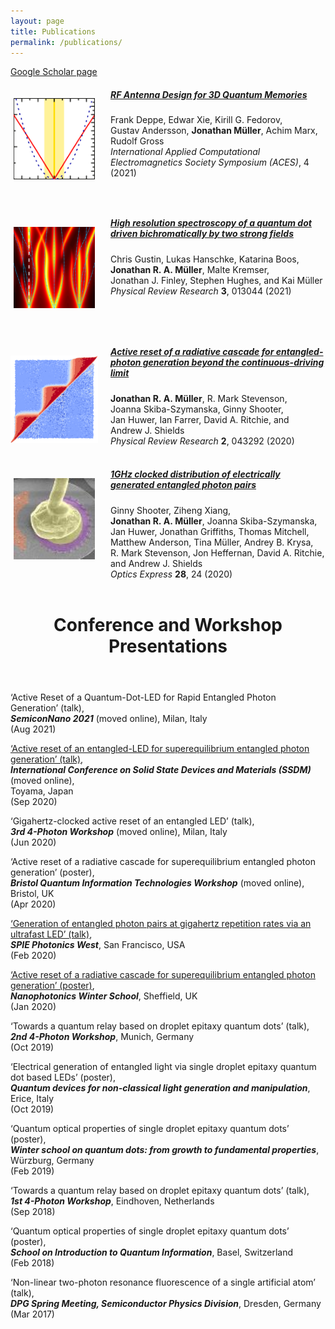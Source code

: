 ```yaml
---
layout: page
title: Publications
permalink: /publications/
---
```


[Google Scholar page](https://scholar.google.com/citations?user=OBSTfakAAAAJ)


<div>
<img src="/img/RF_antenna_key_image.png" align="left" alt="Portrait photo" style="margin: 20px 25px 25px 05px;width:130px;" />
</div>
<div>
<h5 id="RF Antenna Design for 3D Quantum Memories">
  <a href="https://ieeexplore.ieee.org/abstract/document/9528570">
    <strong>RF Antenna Design for 3D Quantum Memories</strong>
  </a>
</h5>
<p class="nooverflow">
Frank&nbsp;Deppe, Edwar&nbsp;Xie, Kirill&nbsp;G.&nbsp;Fedorov, Gustav&nbsp;Andersson, <strong>Jonathan&nbsp;Müller</strong>, Achim&nbsp;Marx, Rudolf&nbsp;Gross
<br>
<em>International Applied Computational Electromagnetics Society Symposium (ACES)</em>, 4 (2021)
<br clear="left">
<br>
</p>
</div>


<div>
<img src="/img/High_resolution_spectroscopy_key-image.png" align="left" alt="Portrait photo" style="margin: 20px 25px 25px 05px;width:130px;" />
</div>
<div>
<h5 id="-high-resolution-spectroscopy-of-a-quantum-dot-driven-bichromatically-by-two-strong-fields-https-arxiv-org-abs-2006-15778-">
  <a href="https://doi.org/10.1103/PhysRevResearch.3.013044">
    <strong>High resolution spectroscopy of a quantum dot driven bichromatically by two strong fields</strong>
  </a>
</h5>
<p class="nooverflow">
Chris&nbsp;Gustin, Lukas&nbsp;Hanschke, Katarina&nbsp;Boos, <strong>Jonathan&nbsp;R.&nbsp;A.&nbsp;Müller</strong>, Malte&nbsp;Kremser, Jonathan&nbsp;J.&nbsp;Finley, Stephen&nbsp;Hughes, and Kai&nbsp;Müller<br>
<em>Physical Review Research</em> <strong>3</strong>, 013044 (2021)
<br clear="left">
<br>
</p>
</div>


<div>
<img src="/img/Physical Review Research_2_043292_key-image.png" align="left" alt="Portrait photo" style="margin: 20px 20px 00px 00px;width:140px;" />
</div>
<div>
<h5 id="-active-reset-of-a-radiative-cascade-for-entangled-photon-generation-beyond-the-continuous-driving-limit-https-doi-org-10-1103-physrevresearch-2-04329-"><a href="https://doi.org/10.1103/PhysRevResearch.2.043292"><strong>Active reset of a radiative cascade for entangled-photon generation beyond the continuous-driving limit</strong></a></h5>
<p class="nooverflow"><strong>Jonathan&nbsp;R.&nbsp;A.&nbsp;Müller</strong>, R.&nbsp;Mark&nbsp;Stevenson, Joanna&nbsp;Skiba-Szymanska, Ginny&nbsp;Shooter, Jan&nbsp;Huwer, Ian&nbsp;Farrer, David&nbsp;A.&nbsp;Ritchie, and Andrew&nbsp;J.&nbsp;Shields<br><!--**Müller, Jonathan RA**;  Stevenson, R Mark; Skiba-Szymanska, Joanna; Shooter, Ginny; Huwer, Jan; Farrer, Ian; Ritchie, David A; Shields, Andrew J;   -->
<em>Physical Review Research</em> <strong>2</strong>, 043292 (2020)
<br clear="left">
<br>
</p>
</div>

<!-- ##### [**Active reset of a radiative cascade for entangled-photon generation beyond the continuous-driving limit**](https://doi.org/10.1103/PhysRevResearch.2.04329)
**Jonathan&nbsp;R.&nbsp;A.&nbsp;Müller**, R.&nbsp;Mark&nbsp;Stevenson, Joanna&nbsp;Skiba-Szymanska, Ginny&nbsp;Shooter, Jan&nbsp;Huwer, Ian&nbsp;Farrer, David&nbsp;A.&nbsp;Ritchie, and Andrew&nbsp;J.&nbsp;Shields  
<!--**Müller, Jonathan RA**;  Stevenson, R Mark; Skiba-Szymanska, Joanna; Shooter, Ginny; Huwer, Jan; Farrer, Ian; Ritchie, David A; Shields, Andrew J;   -->

<!-- _Physical Review Research_ **2**, 043292 (2020) -->

<div>
<img src="/img/Optics_Express_28_24_key-image.jpg" align="left" alt="Portrait photo" style="margin: 20px 25px 25px 05px;width:130px;" />
</div>
<div>
<h5 id="-1ghz-clocked-distribution-of-electrically-generated-entangled-photon-pairs-https-doi-org-10-1364-oe-405466-"><a href="https://doi.org/10.1364/OE.405466"><strong>1GHz clocked distribution of electrically generated entangled photon pairs</strong></a></h5>
<p class="nooverflow">Ginny&nbsp;Shooter, Ziheng&nbsp;Xiang, <strong>Jonathan&nbsp;R.&nbsp;A.&nbsp;Müller</strong>, Joanna&nbsp;Skiba-Szymanska, Jan&nbsp;Huwer, Jonathan&nbsp;Griffiths, Thomas&nbsp;Mitchell, Matthew&nbsp;Anderson, Tina&nbsp;Müller, Andrey&nbsp;B.&nbsp;Krysa, R.&nbsp;Mark&nbsp;Stevenson, Jon&nbsp;Heffernan, David&nbsp;A.&nbsp;Ritchie, and Andrew&nbsp;J.&nbsp;Shields
<br>
<em>Optics Express</em> <strong>28</strong>, 24 (2020)
<br clear="left">
<br>
</p>
</div>

<!-- ##### [**1GHz clocked distribution of electrically generated entangled photon pairs**](https://doi.org/10.1364/OE.405466)
Ginny&nbsp;Shooter, Ziheng&nbsp;Xiang, **Jonathan&nbsp;R.&nbsp;A.&nbsp;Müller**, Joanna&nbsp;Skiba-Szymanska, Jan&nbsp;Huwer, Jonathan&nbsp;Griffiths, Thomas&nbsp;Mitchell, Matthew&nbsp;Anderson, Tina&nbsp;Müller, Andrey&nbsp;B.&nbsp;Krysa, R.&nbsp;Mark&nbsp;Stevenson, Jon&nbsp;Heffernan, David&nbsp;A.&nbsp;Ritchie, and Andrew&nbsp;J.&nbsp;Shields  
<!-- Shooter, Ginny; Xiang, Ziheng; **Müller, Jonathan RA**; Skiba-Szymanska, Joanna; Huwer, Jan; Griffiths, Jonathan; Mitchell, Thomas; Anderson, Matthew; Müller, Tina; Krysa, Andrey B; Stevenson, R Mark; Heffernan, Jon; Ritchie, David A; Shields, Andrew J; -->

<!-- _Optics Express_ **28**, 24 (2020) -->


<header class="post-header">
  <h1 class="page-heading">Conference and Workshop Presentations</h1>
</header>

‘Active Reset of a Quantum-Dot-LED for Rapid Entangled Photon Generation’ (talk),  
**_SemiconNano 2021_** (moved online),
Milan, Italy  
(Aug 2021)

[‘Active reset of an entangled-LED for superequilibrium entangled photon generation’ (talk)](https://confit.atlas.jp/guide/organizer/ssdm/ssdm2020/subject/H-8-03/detail),  
**_International Conference on Solid State Devices and Materials (SSDM)_** (moved online),  
Toyama, Japan  
(Sep 2020)

‘Gigahertz-clocked active reset of an entangled LED’ (talk),  
**_3rd 4-Photon Workshop_** (moved online), Milan, Italy  
(Jun 2020)

‘Active reset of a radiative cascade for superequilibrium entangled photon generation’ (poster),  
**_Bristol Quantum Information Technologies Workshop_** (moved online), Bristol, UK  
(Apr 2020)

[‘Generation of entangled photon pairs at gigahertz repetition rates via an ultrafast LED’ (talk)](https://spie.org/PW20O/conferencedetails/ultrafast-phenomena-and-nanophotonics#2545685:~:text=Generation%20of%20entangled%20photon%20pairs%20at,Toshiba%20Research%20Europe%20Ltd.%20(United%20Kingdom)),  
**_SPIE Photonics West_**, San Francisco, USA  
(Feb 2020)

[‘Active reset of a radiative cascade for superequilibrium entangled photon generation’ (poster)](https://sites.google.com/sheffield.ac.uk/nano-photonics-winter-school/abstract?authuser=0#h.p_QQmZLXIo_FAU:~:text=3%20%2D%20Jonathan%20M%C3%BCller%20%2D%20Toshiba,repetition%20rates%20via%20an%20entangled%20LED),  
**_Nanophotonics Winter School_**, Sheffield, UK  
(Jan 2020)

‘Towards a quantum relay based on droplet epitaxy quantum dots’ (talk),  
**_2nd 4-Photon Workshop_**, Munich, Germany  
(Oct 2019)

‘Electrical generation of entangled light via single droplet epitaxy quantum dot based LEDs’ (poster),  
**_Quantum devices for non-classical light generation and manipulation_**, Erice, Italy  
(Oct 2019)

‘Quantum optical properties of single droplet epitaxy quantum dots’ (poster),  
**_Winter school on quantum dots: from growth to fundamental properties_**,  
Würzburg, Germany  
(Feb 2019)

‘Towards a quantum relay based on droplet epitaxy quantum dots’ (talk),  
**_1st 4-Photon Workshop_**, Eindhoven, Netherlands  
(Sep 2018)

‘Quantum optical properties of single droplet epitaxy quantum dots’ (poster),  
**_School on Introduction to Quantum Information_**, Basel, Switzerland  
(Feb 2018)

‘Non-linear two-photon resonance fluorescence of a single artificial atom’ (talk),  
**_DPG Spring Meeting, Semiconductor Physics Division_**, Dresden, Germany  
(Mar 2017)
